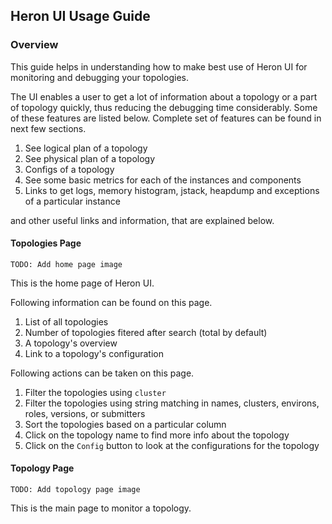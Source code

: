 ## Heron UI Usage Guide

### Overview

This guide helps in understanding how to make best use of Heron UI for
monitoring and debugging your topologies.

The UI enables a user to get a lot of information about a topology or a part of
topology quickly, thus reducing the debugging time considerably. Some of these
features are listed below. Complete set of features can be found in next few
sections.

1. See logical plan of a topology
2. See physical plan of a topology
3. Configs of a topology
3. See some basic metrics for each of the instances and components
4. Links to get logs, memory histogram, jstack, heapdump and exceptions of
   a particular instance

and other useful links and information, that are explained below.

#### Topologies Page

`TODO: Add home page image`

This is the home page of Heron UI.

Following information can be found on this page.

1. List of all topologies
2. Number of topologies fitered after search (total by default)
2. A topology's overview
3. Link to a topology's configuration

Following actions can be taken on this page.

1. Filter the topologies using `cluster`
2. Filter the topologies using string matching in names, clusters, environs,
   roles, versions, or submitters
3. Sort the topologies based on a particular column
4. Click on the topology name to find more info about the topology
5. Click on the `Config` button to look at the configurations for the topology

#### Topology Page

`TODO: Add topology page image`

This is the main page to monitor a topology.
